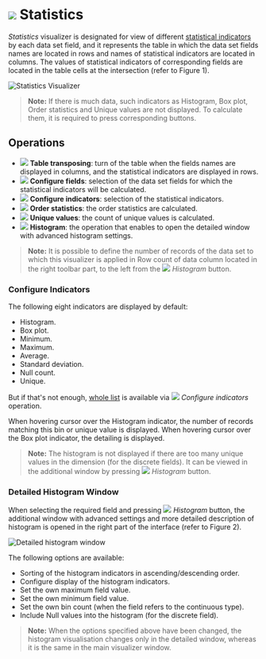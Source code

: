 # ![](../../images/icons/view_types/stat_default.svg) Statistics

*Statistics* visualizer is designated for view of different [statistical indicators](./statistics-description.md) by each data set field, and it represents the table in which the data set fields names are located in rows and names of statistical indicators are located in columns. The values of statistical indicators of corresponding fields are located in the table cells at the intersection (refer to Figure 1).

![Statistics Visualizer](./statistics.png)

> **Note:** If there is much data, such indicators as Histogram, Box plot, Order statistics and Unique values are not displayed. To calculate them, it is required to press corresponding buttons.

## Operations

* ![](../../images/icons/toolbar-controls/transform_default.svg) **Table transposing**: turn of the table when the fields names are displayed in columns, and the statistical indicators are displayed in rows.
* ![](../../images/icons/toolbar-controls/fields-list_default.svg) **Configure fields**: selection of the data set fields for which the statistical indicators will be calculated.
* ![](../../images/icons/toolbar-controls/row-sum_default.svg) **Configure indicators**: selection of the statistical indicators.
* ![](../../images/icons/toolbar-controls/execute_default.svg) **Order statistics**: the order statistics are calculated.
* ![](../../images/icons/toolbar-controls/execute_default.svg) **Unique values**: the count of unique values is calculated.
* ![](../../images/icons/toolbar-controls/toggle-left-panel_default.svg) **Histogram**: the operation that enables to open the detailed window with advanced histogram settings.

> **Note:** It is possible to define the number of records of the data set to which this visualizer is applied in Row count of data column located in the right toolbar part, to the left from the ![](../../images/icons/toolbar-controls/toggle-left-panel_default.svg) *Histogram* button.

### Configure Indicators

The following eight indicators are displayed by default:
* Histogram.
* Box plot.
* Minimum.
* Maximum.
* Average.
* Standard deviation.
* Null count.
* Unique.

But if that's not enough, [whole list](./statistics-description.md) is available via ![](../../images/icons/toolbar-controls/row-sum_default.svg) *Configure indicators* operation.

When hovering cursor over the Histogram indicator, the number of records matching this bin or unique value is displayed.
When hovering cursor over the Box plot indicator, the detailing is displayed.

> **Note:** The histogram is not displayed if there are too many unique values in the dimension (for the discrete fields). It can be viewed in the additional window by pressing ![](../../images/icons/toolbar-controls_18x18/toolbar-controls_18x18_toggle-left-panel_default.svg) *Histogram* button.

### Detailed Histogram Window

When selecting the required field and pressing ![](../../images/icons/toolbar-controls/toggle-left-panel_default.svg) *Histogram* button, the additional window with advanced settings and more detailed description of histogram is opened in the right part of the interface (refer to Figure 2).

![Detailed histogram window](histogram-advanced.png)

The following options are available:
* Sorting of the histogram indicators in ascending/descending order.
* Configure display of the histogram indicators.
* Set the own maximum field value.
* Set the own minimum field value.
* Set the own bin count (when the field refers to the continuous type).
* Include Null values into the histogram (for the discrete field).

> **Note:** When the options specified above have been changed, the histogram visualisation changes only in the detailed window, whereas it is the same in the main visualizer window.